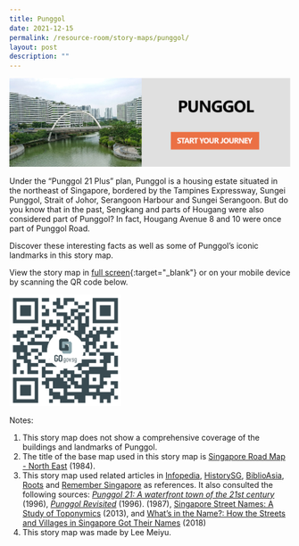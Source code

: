 ```yaml
---
title: Punggol
date: 2021-12-15
permalink: /resource-room/story-maps/punggol/
layout: post
description: ""
---
```

[![Alt text for image on Isomer site](/images/storymap-image-punggol.png)](https://go.gov.sg/uqxocr)

Under the “Punggol 21 Plus” plan, Punggol is a housing estate situated in the northeast of Singapore, bordered by the Tampines Expressway, Sungei Punggol, Strait of Johor, Serangoon Harbour and Sungei Serangoon. But do you know that in the past, Sengkang and parts of Hougang were also considered part of Punggol? In fact, Hougang Avenue 8 and 10 were once part of Punggol Road. 

Discover these interesting facts as well as some of Punggol’s iconic landmarks in this story map.

View the story map in [full screen](https://go.gov.sg/uqxocr){:target="_blank"} or on your mobile device by scanning the QR code below.

<img src="/images/qr-code-storymap-punggol.png" alt="qr-code-storymap-punggol" style="width:200px;" />

Notes:

1. This story map does not show a comprehensive coverage of the buildings and landmarks of Punggol.
2. The title of the base map used in this story map is 
[Singapore Road Map - North East](https://www.nas.gov.sg/archivesonline/maps_building_plans/record-details/fb0d42a5-115c-11e3-83d5-0050568939ad) (1984).
3. This story map used related articles in [Infopedia](https://eresources.nlb.gov.sg/infopedia/), [HistorySG](http://eresources.nlb.gov.sg/history), [BiblioAsia](https://www.nlb.gov.sg/Browse/BiblioAsia.aspx), [Roots](https://www.roots.sg/) and [Remember Singapore](https://remembersingapore.org/2018/09/30/old-punggol-road-26-tracks/) as references. It also consulted the following sources: [*Punggol 21: A waterfront town of the 21st century*](http://eservice.nlb.gov.sg/item_holding.aspx?bid=7907834) (1996), [*Punggol Revisited*](https://eservice.nlb.gov.sg/item_holding.aspx?bid=8433586) (1996). (1987), [Singapore Street Names: A Study of Toponymics](https://eservice.nlb.gov.sg/item_holding.aspx?bid=200123850) (2013), and [What’s in the Name?: How the Streets and Villages in Singapore Got Their Names](https://eservice.nlb.gov.sg/item_holding.aspx?bid=202924449) (2018)
4. This story map was made by Lee Meiyu.